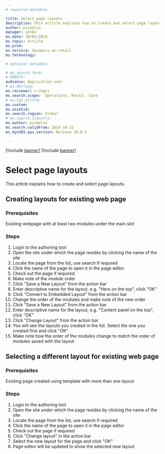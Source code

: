 ```yaml
---
# required metadata

title: Select page layouts
description: This article explains how to create and select page layouts.
author: psimolin
manager: annbe
ms.date: 10/01/2019
ms.topic: article
ms.prod: 
ms.service: dynamics-ax-retail
ms.technology: 

# optional metadata

# ms.search.form: 
# ROBOTS: 
audience: Application user
# ms.devlang: 
ms.reviewer: v-chgri
ms.search.scope:  Operations, Retail, Core
# ms.tgt_pltfrm: 
ms.custom: 
ms.assetid: 
ms.search.region: Global
# ms.search.industry: 
ms.author: psimolin
ms.search.validFrom: 2019-10-31
ms.dyn365.ops.version: Release 10.0.5

---
```


[!include [banner](../includes/preview-banner.md)]
[!include [banner](../includes/banner.md)]

# Select page layouts

This article explains how to create and select page layouts.

## Creating layouts for existing web page

### Prerequisites
Existing webpage with at least two modules under the main slot

### Steps
1) Login to the authoring tool
2) Open the site under which the page resides by clicking the name of the site
3) Locate the page from the list, use search if required
4) Click the name of the page to open it in the page editor
5) Check out the page if required
6) Make note of the module order
7) Click "Save a New Layout" from the action bar
8) Enter descriptive name for the layout, e.g. "Hero on the top", click "OK"
9) Click "Convert to Embedded Layout" from the action bar
10) Change the order of the modules and make note of the new order
11) Click "Save a New Layout" from the action bar
12) Enter descriptive name for the layout, e.g. "Content panel on the top", click "OK"
13) Click "Change Layout" from the action bar
14) You will see the layouts you created in the list. Select the one you created first and click "OK"
15) Make note how the order of the modules change to match the order of modules saved with the layout

## Selecting a different layout for existing web page

### Prerequisites
Existing page created using template with more than one layout

### Steps
1) Login to the authoring tool
2) Open the site under which the page resides by clicking the name of the site
3) Locate the page from the list, use search if required
4) Click the name of the page to open it in the page editor
5) Check out the page if required
6) Click "Change layout" in the action bar
7) Select the new layout for the page and click "OK"
8) Page editor will be updated to show the selected new layout


